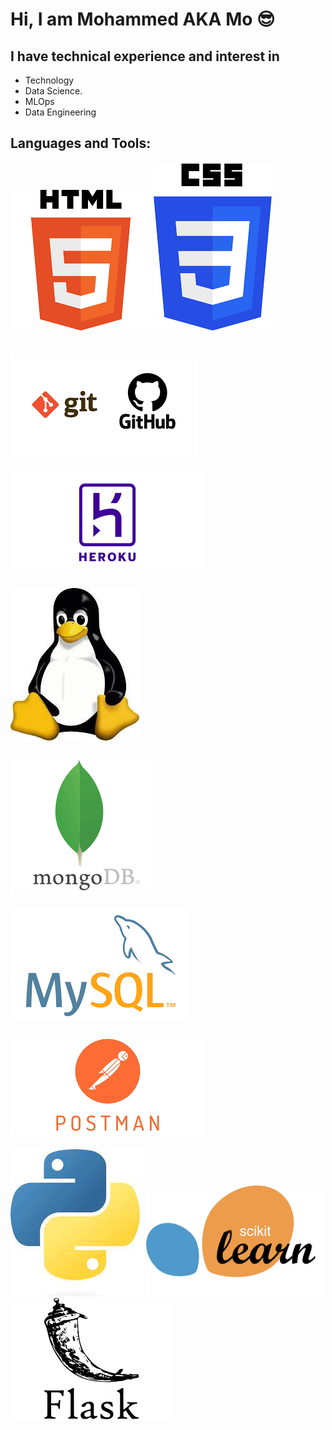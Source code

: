 # Hi, I am Mohammed AKA Mo 😎
## I have technical experience and interest in 
+ Technology
+ Data Science.
+ MLOps
+ Data Engineering

## Languages and Tools:

###### ![html5](https://github.com/MohammedAbusham/MohammedAbusham/blob/main/html5.png) ![css3](https://github.com/MohammedAbusham/MohammedAbusham/blob/main/css3.png)
#### ![git](https://github.com/MohammedAbusham/MohammedAbusham/blob/main/git.png)
#### ![heroku](https://github.com/MohammedAbusham/MohammedAbusham/blob/main/heroku.png)
#### ![linux](https://github.com/MohammedAbusham/MohammedAbusham/blob/main/linux.jpg)
#### ![mongodb](https://github.com/MohammedAbusham/MohammedAbusham/blob/main/mongodb.png)
#### ![mysql](https://github.com/MohammedAbusham/MohammedAbusham/blob/main/mysql.png)
#### ![postman](https://github.com/MohammedAbusham/MohammedAbusham/blob/main/postman.png)
#### ![python](https://github.com/MohammedAbusham/MohammedAbusham/blob/main/python.jpg) ![scikit_learn](https://github.com/MohammedAbusham/MohammedAbusham/blob/main/scikit_learn.png) ![flask](https://github.com/MohammedAbusham/MohammedAbusham/blob/main/flask.png)

